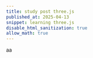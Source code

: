 ```yaml
---
title: study post three.js
published_at: 2025-04-13
snippet: learning three.js
disable_html_sanitization: true
allow_math: true
---
```

aa

<script>
  alert('Scripts are working!');
</script>

<script type="importmap">
  {
    "imports": {
      "three": "https://unpkg.com/three@0.160.0/build/three.module.js",
      "three/addons/": "https://unpkg.com/three@0.160.0/examples/jsm/"
    }
  }
</script>

<div id="threejs-container-hello"></div>

<script type="module">
import * as THREE from 'three';

const scene = new THREE.Scene();
scene.background = new THREE.Color(0xEEEEEE);

// Create a camera
const camera = new THREE.PerspectiveCamera(20, 4/3, 0.1, 1000);
camera.position.z = 5;

// Create a renderer
const renderer = new THREE.WebGLRenderer();
renderer.setSize(window.innerWidth, window.innerHeight);
document.getElementById('threejs-container-hello').appendChild(renderer.domElement);

// Create a cube
const geometry = new THREE.BoxGeometry();
const material = new THREE.MeshBasicMaterial({ color: 0x000000, wireframe: true});
const cube = new THREE.Mesh(geometry, material);
scene.add(cube);

// Add animation
const animate = () => {
    requestAnimationFrame(animate);

    // Rotate the cube
    cube.rotation.x += 0.01;
    cube.rotation.y += 0.01;

    renderer.render(scene, camera);
};

// Create an animation loop
const animate_wired_cube = () => {
    requestAnimationFrame(animate);
    renderer.render(scene, camera);
};

animate_wired_cube();
  </script>